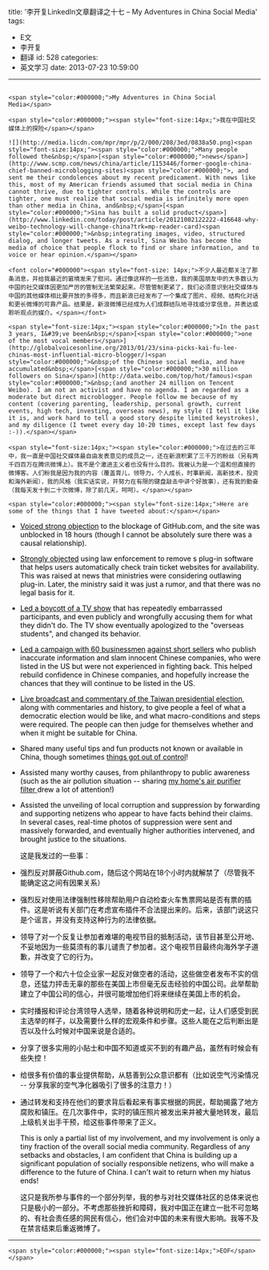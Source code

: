 title: '李开复LinkedIn文章翻译之十七 – My Adventures in China Social Media'
tags:
  - E文
  - 李开复
  - 翻译
id: 528
categories:
  - 英文学习
date: 2013-07-23 10:59:00
---

## 
	<span style="color:#000000;">My Adventures in China Social Media</span>

	<span style="color:#000000;"><span style="font-size:14px;">我在中国社交媒体上的探险</span></span>

	![](http://media.licdn.com/mpr/mpr/p/2/000/208/3ed/0838a50.png)<span style="font-size:14px;"><span style="color:#000000;">Many people followed the&nbsp;</span>[<span style="color:#000000;">news</span>](http://www.scmp.com/news/china/article/1153446/former-google-china-chief-banned-microblogging-sites)<span style="color:#000000;">, and sent me their condolences about my recent predicament. With news like this, most of my American friends assumed that social media in China cannot thrive, due to tighter controls. While the controls are tighter, one must realize that social media is infinitely more open than other media in China, and&nbsp;</span>[<span style="color:#000000;">Sina has built a solid product</span>](http://www.linkedin.com/today/post/article/20121002122222-416648-why-weibo-technology-will-change-china?trk=mp-reader-card)<span style="color:#000000;">&nbsp;integrating images, video, structured dialog, and longer tweets. As a result, Sina Weibo has become the media of choice that people flock to find or share information, and to voice or hear opinion.</span></span>

	<font color="#000000"><span style="font-size: 14px;">不少人最近都关注了那条消息，并给我最近的窘境发来了慰问。通过像这样的一些消息，我的美国朋友中的大多数认为中国的社交媒体因更加严厉的管制无法繁荣起来。尽管管制更紧了，我们必须意识到社交媒体与中国的其他媒体相比要开放的多得多，而且新浪已经发布了一个集成了图片、视频、结构化对话和更长微博的可靠产品。结果是，新浪微博已经成为人们成群结队地寻找或分享信息，并表达或聆听观点的媒介。</span></font>

	<span style="font-size:14px;"><span style="color:#000000;">In the past 3 years, I&#39;ve been&nbsp;</span>[<span style="color:#000000;">one of the most vocal members</span>](http://globalvoicesonline.org/2013/01/23/sina-picks-kai-fu-lee-chinas-most-influential-micro-blogger/)<span style="color:#000000;">&nbsp;of the Chinese social media, and have accumulated&nbsp;</span>[<span style="color:#000000;">30 million followers on Sina</span>](http://data.weibo.com/top/hot/famous)<span style="color:#000000;">&nbsp;(and another 24 million on Tencent Weibo). I am not an activist and have no agenda. I am regarded as a moderate but direct microblogger. People follow me because of my content (covering parenting, leadership, personal growth, current events, high tech, investing, overseas news), my style (I tell it like it is, and work hard to tell a good story despite limited keystrokes), and my diligence (I tweet every day 10-20 times, except last few days :-)).</span></span>

	<span style="font-size:14px;"><span style="color:#000000;">在过去的三年中，我一直是中国社交媒体最自由发表意见的成员之一，还在新浪积累了三千万的粉丝（另有两千四百万在腾讯微博上）。我不是个激进主义者也没有什么目的。我被认为是一个温和但直接的微博客。人们粉我是因为我的内容（覆盖育儿，领导力，个人成长，时事新闻，高新技术，投资和海外新闻），我的风格（我实话实说，并努力在有限的键盘敲击中讲个好故事），还有我的勤奋（我每天发十到二十次微博，除了前几天，呵呵）。</span></span>

	<span style="color:#000000;"><span style="font-size:14px;">Here are some of the things that I have tweeted about:</span></span>

*   <span style="font-size:14px;">[<span style="color:#000000;">Voiced strong objection</span>](http://www.weibo.com/1197161814/zfGjQaBDB)<span style="color:#000000;">&nbsp;to the blockage of GitHub.com, and the site was unblocked in 18 hours (though I cannot be absolutely sure there was a causal relationship).</span></span>
*   <span style="font-size:14px;">[<span style="color:#000000;">Strongly objected</span>](http://www.weibo.com/1197161814/zfisltfdV)<span style="color:#000000;">&nbsp;using law enforcement to remove s plug-in software that helps users automatically check train ticket websites for availability. This was raised at news that ministries were considering outlawing plug-in. Later, the ministry said it was just a rumor, and that there was no legal basis for it.</span></span>
*   <span style="font-size:14px;">[<span style="color:#000000;">Led a boycott of a TV show</span>](http://www.weibo.com/1197161814/ylwVfnwmo)<span style="color:#000000;">&nbsp;that has repeatedly embarrassed participants, and even publicly and wrongfully accusing them for what they didn&#39;t do. The TV show eventually apologized to the &quot;overseas students&quot;, and changed its behavior.</span></span>
*   <span style="font-size:14px;">[<span style="color:#000000;">Led a campaign with 60 businessmen</span>](http://www.weibo.com/1197161814/yAhJlrN4W)<span style="color:#000000;">&nbsp;</span>[<span style="color:#000000;">against short sellers</span>](http://www.linkedin.com/today/post/article/20121010144508-416648-war-on-china-short-sellers?trk=mp-reader-card)<span style="color:#000000;">&nbsp;who publish inaccurate information and slam innocent Chinese companies, who were listed in the US but were not experienced in fighting back. This helped rebuild confidence in Chinese companies, and hopefully increase the chances that they will continue to be listed in the US.</span></span>
*   <span style="font-size:14px;">[<span style="color:#000000;">Live broadcast and commentary of the Taiwan presidential election</span>](http://www.weibo.com/1197161814/y0MdDgIkL)<span style="color:#000000;">, along with commentaries and history, to give people a feel of what a democratic election would be like, and what macro-conditions and steps were required. The people can then judge for themselves whether and when it might be suitable for China.</span></span>
*   <span style="font-size:14px;"><span style="color:#000000;">Shared many useful tips and fun products not known or available in China, though sometimes&nbsp;</span>[<span style="color:#000000;">things got out of control</span>](http://www.linkedin.com/today/post/article/20121203134252-416648-the-power-of-social-recommendation?goback=%2Enpv_416648_*1_*1_*1_*1_*1_*1_*1_*1_*1_*1_*1_*1_*1_*1_*1_*1_*1_*1_*1_*1_*1_*1_*1_*1_*1_*1_*1_*1_*1&amp;trk=prof-post)<span style="color:#000000;">!</span></span>
*   <span style="font-size:14px;"><span style="color:#000000;">Assisted many worthy causes, from philanthropy to public awareness (such as the air pollution situation -- sharing&nbsp;</span>[<span style="color:#000000;">my home&#39;s air purifier filter&nbsp;</span>](http://www.weibo.com/1197161814/zhk1J5Z6m)<span style="color:#000000;">drew a lot of attention!)</span></span>
*   <span style="color:#000000;"><span style="font-size:14px;">Assisted the unveiling of local corruption and suppression by forwarding and supporting netizens who appear to have facts behind their claims. In several cases, real-time photos of suppression were sent and massively forwarded, and eventually higher authorities intervened, and brought justice to the situations.</span></span>

	<span style="color:#000000;"><span style="font-size:14px;">​这是我发过的一些事：</span></span>

*   <span style="color:#000000;"><span style="font-size:14px;">强烈反对屏蔽Github.com，随后这个网站在18个小时内就解禁了（尽管我不能确定这之间有因果关系）</span></span>
*   <span style="color:#000000;"><span style="font-size:14px;">强烈反对使用法律强制性移除帮助用户自动检查火车售票网站是否有票的插件。这是听说有关部门在考虑宣布插件不合法提出来的。后来，该部门说这只是个谣言，并没有支持这种行为的法律依据。</span></span>
*   <span style="color:#000000;"><span style="font-size:14px;">领导了对一个反复让参加者难堪的电视节目的抵制活动，该节目甚至公开地、不妥地因为一些莫须有的事儿谴责了</span></span><span style="color: rgb(0, 0, 0); font-size: 14px;">参加者</span><span style="color:#000000;"><span style="font-size:14px;">。这个电视节目最终向海外学子道歉，并改变了它的行为。</span></span>
*   <span style="color:#000000;"><span style="font-size:14px;">领导了一个和六十位企业家一起反对做空者的活动，这些做空者发布不实的信息，还猛力抨击无辜的那些在美国上市但毫无反击经验的中国公司。此举帮助建立了中国公司的信心，并很可能增加他们将来继续在美国上市的机会。</span></span>
*   <span style="color:#000000;"><span style="font-size:14px;">实时播报和评论台湾领导人选举，随着各种说明和历史一起，让人们感受到民主选举的样子，以及需要什么样的宏观条件和步骤。这些人能在之后判断出是否以及什么时候对中国来说是合适的。</span></span>
*   <span style="color:#000000;"><span style="font-size:14px;">分享了很多实用的小贴士和中国不知道或买不到的有趣产品，虽然有时候会有些失控！</span></span>
*   <span style="color:#000000;"><span style="font-size:14px;">给很多有价值的事业提供帮助，从慈善到公众意识都有（比如说空气污染情况 -- 分享我家的空气净化器吸引了很多的注意力！）</span></span>
*   <span style="color:#000000;"><span style="font-size:14px;">通过转发和支持在他们的要求背后看起来有事实根据的网民，帮助揭露了地方腐败和镇压。在几次事件中，实时的镇压照片被发出来并被大量地转发，最后上级机关出手干预，给这些事件带来了正义。</span></span>

	<span style="color:#000000;"><span style="font-size:14px;">This is only a partial list of my involvement, and my involvement is only a tiny fraction of the overall social media community. Regardless of any setbacks and obstacles, I am confident that China is building up a significant population of socially responsible netizens, who will make a difference to the future of China. I can&#39;t wait to return when my hiatus ends!</span></span>

	<span style="color:#000000;"><span style="font-size:14px;">这只是我所参与事件的一个部分列举，我的参与对社交媒体社区的总体来说<span style="font-family: Arial, Helvetica, 'Nimbus Sans L', sans-serif; line-height: 20px;">也只是</span>极小的一部分。不考虑那些挫折和障碍，我对中国正在建立一批不可忽略的、有社会责任感的网民有信心，他们会对中国的未来有很大影响。我等不及在禁言结束后重返微博了。</span></span>

* * *

	<span style="color:#000000;"><span style="font-size:14px;">EOF</span></span>